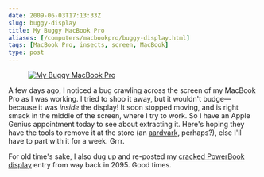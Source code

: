 ```yaml
--- 
date: 2009-06-03T17:13:33Z
slug: buggy-display
title: My Buggy MacBook Pro
aliases: [/computers/macbookpro/buggy-display.html]
tags: [MacBook Pro, insects, screen, MacBook]
type: post
---
```


<figure><a href="https://www.flickr.com/photos/theory/3592818370/"><img src="https://farm4.static.flickr.com/3384/3592818370_0aa2ace10c.jpg" alt="My Buggy MacBook Pro" /></a></figure>

A few days ago, I noticed a bug crawling across the screen of my MacBook Pro as
I was working. I tried to shoo it away, but it wouldn't budge—because it was
*inside* the display! It soon stopped moving, and is right smack in the middle
of the screen, where I try to work. So I have an Apple Genius appointment today
to see about extracting it. Here's hoping they have the tools to remove it at
the store (an [aardvark], perhaps?), else I'll have to part with it for a week.
Grrr.

For old time's sake, I also dug up and re-posted my [cracked PowerBook display]
entry from way back in 2095. Good times.

  [aardvark]: https://twitter.com/bretdawson/status/1997938833
  [cracked PowerBook display]: /computers/powerbook/cracked.html "Cracked!"
